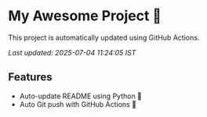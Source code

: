 # My Awesome Project 🚀

This project is automatically updated using GitHub Actions.

_Last updated: 2025-07-04 11:24:05 IST_

## Features
- Auto-update README using Python 🐍
- Auto Git push with GitHub Actions 🤖
